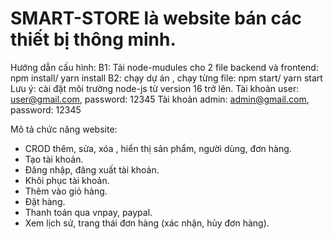 
SMART-STORE là website bán các thiết bị thông minh.
==========================================================================================================================================================================================================================================
Hướng dẫn cấu hình:
B1: Tải node-mudules cho 2 file backend và frontend: npm install/ yarn install
B2: chạy dự án , chạy từng file: npm start/ yarn start
Lưu ý: cài đặt môi trường node-js từ version 16 trở lên.
Tài khoản user: user@gmail.com, password: 12345
Tài khoản admin: admin@gmail.com, password: 12345

Mô tả chức năng website:
- CROD thêm, sửa, xóa , hiển thị sản phẩm, người dùng, đơn hàng.
- Tạo tài khoản.
- Đăng nhập, đăng xuất tài khoản.
- Khôi phục tài khoản.
- Thêm vào giỏ hàng.
- Đặt hàng.
- Thanh toán qua vnpay, paypal.
- Xem lịch sử, trang thái đơn hàng (xác nhận, hủy đơn hàng).
